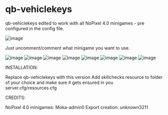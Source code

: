 # qb-vehiclekeys
qb-vehiclekeys edited to work with all NoPixel 4.0 minigames - pre configured in the config file.

![image](https://imgur.com/j2fQaCb.png)

Just uncomment/comment what minigame you want to use.

![image](https://github.com/user-attachments/assets/dc212e16-8ff2-4933-9003-ec58c10c6c01)
![image](https://github.com/user-attachments/assets/934c8cbc-943a-4b9e-9752-9cf332cdf462)
![image](https://github.com/user-attachments/assets/ef41c51c-fecd-45eb-a350-fe735c598d52)
![image](https://github.com/user-attachments/assets/ea6f5642-d421-49c2-820e-1981fd30537e)
![image](https://github.com/user-attachments/assets/068cb37d-6d92-410c-8782-c55a8303d3d7)
![image](https://github.com/user-attachments/assets/b05bc5be-8db3-4ca3-8452-a06a26faff85)
![image](https://github.com/user-attachments/assets/f8660439-7ed7-4f67-8ac7-89ced1065659)
![image](https://github.com/user-attachments/assets/a8ba4a94-8d14-4ebe-98e6-a83316993f71)

INSTALLATION:

Replace qb-vehiclekeys with this version
Add skillchecks resource to folder of your choice and make sure it gets ensured in you server.cfg/resources.cfg


CREDITS:

NoPixel 4.0 minigames: Moka-admin0
Export creation: unknown3211
